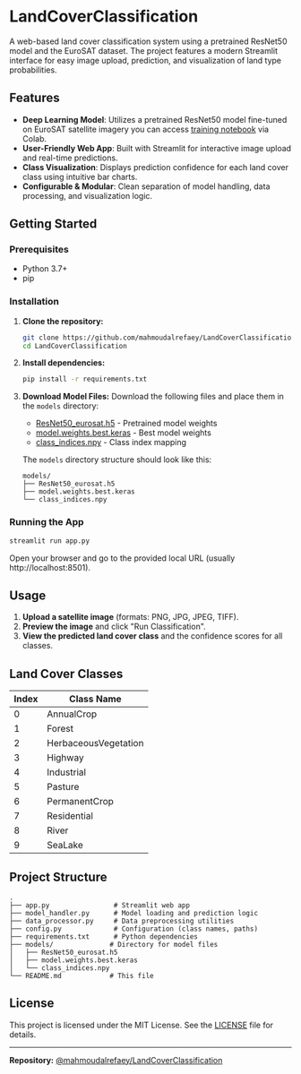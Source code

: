 # LandCoverClassification

A web-based land cover classification system using a pretrained ResNet50 model and the EuroSAT dataset. The project features a modern Streamlit interface for easy image upload, prediction, and visualization of land type probabilities.

## Features

- **Deep Learning Model**: Utilizes a pretrained ResNet50 model fine-tuned on EuroSAT satellite imagery you can access [training notebook](https://colab.research.google.com/drive/1fXO6BYwr-uligC0ZSmFa4LFi_u6oN6Yi?usp=sharing) via Colab.
- **User-Friendly Web App**: Built with Streamlit for interactive image upload and real-time predictions.
- **Class Visualization**: Displays prediction confidence for each land cover class using intuitive bar charts.
- **Configurable & Modular**: Clean separation of model handling, data processing, and visualization logic.

## Getting Started

### Prerequisites

- Python 3.7+
- pip

### Installation

1. **Clone the repository:**
   ```bash
   git clone https://github.com/mahmoudalrefaey/LandCoverClassification.git
   cd LandCoverClassification
   ```

2. **Install dependencies:**
   ```bash
   pip install -r requirements.txt
   ```

3. **Download Model Files:**
   Download the following files and place them in the `models` directory:
   - [ResNet50_eurosat.h5](https://drive.google.com/file/d/your-file-id/view?usp=sharing) - Pretrained model weights
   - [model.weights.best.keras](https://drive.google.com/file/d/your-file-id/view?usp=sharing) - Best model weights
   - [class_indices.npy]([https://drive.google.com/file/d/your-file-id/view?usp=sharing](https://drive.google.com/file/d/1lXlk_Ho4h540ut75KUTL2BJPwpkbd8lk/view?usp=sharing)) - Class index mapping

   The `models` directory structure should look like this:
   ```
   models/
   ├── ResNet50_eurosat.h5
   ├── model.weights.best.keras
   └── class_indices.npy
   ```

### Running the App

```bash
streamlit run app.py
```

Open your browser and go to the provided local URL (usually http://localhost:8501).

## Usage

1. **Upload a satellite image** (formats: PNG, JPG, JPEG, TIFF).
2. **Preview the image** and click "Run Classification".
3. **View the predicted land cover class** and the confidence scores for all classes.

## Land Cover Classes

| Index | Class Name             |
|-------|------------------------|
| 0     | AnnualCrop             |
| 1     | Forest                 |
| 2     | HerbaceousVegetation   |
| 3     | Highway                |
| 4     | Industrial             |
| 5     | Pasture                |
| 6     | PermanentCrop          |
| 7     | Residential            |
| 8     | River                  |
| 9     | SeaLake                |

## Project Structure

```
.
├── app.py                # Streamlit web app
├── model_handler.py      # Model loading and prediction logic
├── data_processor.py     # Data preprocessing utilities
├── config.py             # Configuration (class names, paths)
├── requirements.txt      # Python dependencies
├── models/              # Directory for model files
│   ├── ResNet50_eurosat.h5
│   ├── model.weights.best.keras
│   └── class_indices.npy
└── README.md            # This file
```

## License

This project is licensed under the MIT License. See the [LICENSE](LICENSE) file for details.

---

**Repository:** [@mahmoudalrefaey/LandCoverClassification](https://github.com/mahmoudalrefaey/LandCoverClassification) 
